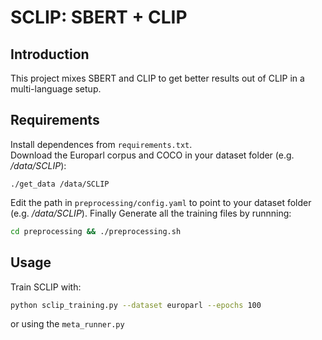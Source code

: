 # SCLIP: SBERT + CLIP
## Introduction

This project mixes SBERT and CLIP to get better results out of CLIP in a multi-language setup.

## Requirements
Install dependences from ```requirements.txt```. <br>
Download the Europarl corpus and COCO in your dataset folder (e.g. _/data/SCLIP_):

```
./get_data /data/SCLIP
```

Edit the path in `preprocessing/config.yaml` to point to your dataset folder (e.g. _/data/SCLIP_).
Finally Generate all the training files by runnning: 

```sh
cd preprocessing && ./preprocessing.sh
```

## Usage

Train SCLIP with: 

```sh
python sclip_training.py --dataset europarl --epochs 100
```

or using the ```meta_runner.py```